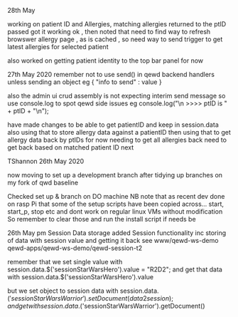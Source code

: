 28th May

working on patient ID and Allergies, matching allergies returned to the ptID passed
got it working ok , then noted that need to find way to refresh browswer allergy page , as is cached , so need way to send trigger to get latest allergies for selected patient

also worked on getting patient identity to the top bar panel for now



27th May 2020
remember not to use send() in qewd backend handlers unless sending an object 
eg { "info to send" : value }

also the admin ui crud assembly is not expecting interim send message so use console.log to spot qewd side issues eg
console.log("\n >>>> ptID is " + ptID + "\n");

have made changes to be able to get patientID and keep in session.data
also using that to store allergy data against a patientID
then using that to get allergy data back by ptIDs
for now needing to get all allergies back
need to get back based on matched patient ID next


TShannon  26th May 2020

now moving to set up a development branch after tidying up branches on my fork of qwd baseline

Checked set up & branch on DO machine
NB note that as recent dev done on rasp Pi that some of the setup scripts have been copied across... start, start_p, stop etc and dont work on regular linux VMs without modification
So remember to clear those and run the install script if needs be


26th May pm
Session Data storage
added Session functionality inc storing of data with session value and getting it back
see www/qewd-ws-demo  qewd-apps/qewd-ws-demo/qewd-session-t2


remember that we set single value with 
session.data.$('sessionStarWarsHero').value = "R2D2";  
and get that data with
session.data.$('sessionStarWarsHero').value 

but we set object to session data with
session.data.$('sessionStarWarsWarrior').setDocument(data2session);  
and get with
session.data.$('sessionStarWarsWarrior').getDocument()




